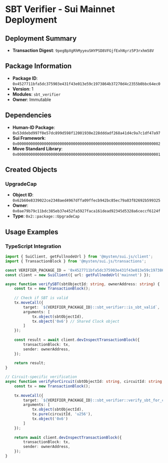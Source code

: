 # SBT Verifier - Sui Mainnet Deployment

## Deployment Summary
- **Transaction Digest**: `9pegBpXgRhMyyeuSHYPSD8VFGjfExhNyrz5P3rxhm58V`

## Package Information
- **Package ID**: `0x4527711bfa5dc375903e431f43e013e59c1973864b37270d4c2355b0bbc64ec0`
- **Version**: 1
- **Modules**: `sbt_verifier`
- **Owner**: Immutable

## Dependencies
- **Human-ID Package**: `0x53ddebd997f0e57dc899d598f12001930e228dddadf268a41d4c9a7c1df47a97`
- **Sui Framework**: `0x0000000000000000000000000000000000000000000000000000000000000002`
- **Move Standard Library**: `0x0000000000000000000000000000000000000000000000000000000000000001`

## Created Objects

### UpgradeCap
- **Object ID**: `0x62b60e8339022ce2348aed4967dffa09ffecb942bc85ec79a83f82692b599325`
- **Owner**: `0x0ae79b79c11bdc385eb37e452fa5927faca161dead92345d5328a6ceccf6124f`
- **Type**: `0x2::package::UpgradeCap`

## Usage Examples

### TypeScript Integration

```typescript
import { SuiClient, getFullnodeUrl } from '@mysten/sui.js/client';
import { TransactionBlock } from '@mysten/sui.js/transactions';

const VERIFIER_PACKAGE_ID = '0x4527711bfa5dc375903e431f43e013e59c1973864b37270d4c2355b0bbc64ec0';
const client = new SuiClient({ url: getFullnodeUrl('mainnet') });

async function verifySBT(sbtObjectId: string, ownerAddress: string) {
    const tx = new TransactionBlock();
    
    // Check if SBT is valid
    tx.moveCall({
        target: `${VERIFIER_PACKAGE_ID}::sbt_verifier::is_sbt_valid`,
        arguments: [
            tx.object(sbtObjectId),
            tx.object('0x6') // Shared Clock object
        ]
    });
    
    const result = await client.devInspectTransactionBlock({
        transactionBlock: tx,
        sender: ownerAddress,
    });
    
    return result;
}

// Circuit-specific verification
async function verifyForCircuit(sbtObjectId: string, circuitId: string, ownerAddress: string) {
    const tx = new TransactionBlock();
    
    tx.moveCall({
        target: `${VERIFIER_PACKAGE_ID}::sbt_verifier::verify_sbt_for_circuit`,
        arguments: [
            tx.object(sbtObjectId),
            tx.pure(circuitId, 'u256'),
            tx.object('0x6')
        ]
    });
    
    return await client.devInspectTransactionBlock({
        transactionBlock: tx,
        sender: ownerAddress,
    });
}
```
